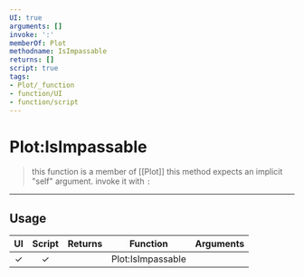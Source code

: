 ```yaml
---
UI: true
arguments: []
invoke: ':'
memberOf: Plot
methodname: IsImpassable
returns: []
script: true
tags:
- Plot/_function
- function/UI
- function/script
---
```

# Plot:IsImpassable
> this function is a member of [[Plot]]
> this method expects an implicit "self" argument. invoke it with `:`
-----
## Usage
|  UI | Script | Returns | Function | Arguments |
|:---:|:------:|-------:|:--------:|:---------|
|✓|✓||Plot:IsImpassable||
